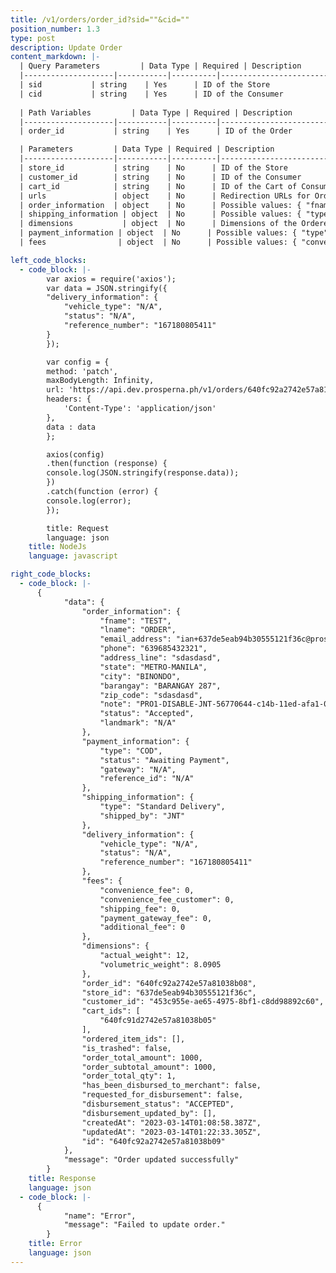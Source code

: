 ```yaml
---
title: /v1/orders/order_id?sid=""&cid=""
position_number: 1.3
type: post
description: Update Order
content_markdown: |-
  | Query Parameters         | Data Type | Required | Description                        |
  |--------------------|-----------|----------|------------------------------------|
  | sid           | string    | Yes      | ID of the Store                    |
  | cid           | string    | Yes      | ID of the Consumer                    |
  
  | Path Variables         | Data Type | Required | Description                        |
  |--------------------|-----------|----------|------------------------------------|
  | order_id           | string    | Yes      | ID of the Order                    |

  | Parameters         | Data Type | Required | Description                        |
  |--------------------|-----------|----------|------------------------------------|
  | store_id           | string    | No      | ID of the Store                    |
  | customer_id        | string    | No      | ID of the Consumer                 |
  | cart_id            | string    | No      | ID of the Cart of Consumer         |
  | urls               | object    | No      | Redirection URLs for Order API result. Possible values: { "success_redirect_url": "https://www.google.com/search?q=success", "failure_redirect_url": "https://www.google.com/search?q=failed", "cancel_redirect_url": "https://www.google.com/search?q=cancel" }          |
  | order_information  | object    | No      | Possible values: { "fname": "Juan", "lname": "Dela Cruz", "email_address": "email@email.com", "phone": "639685432321", "address_line": "Star Building", "state": "METRO-MANILA", "city": "BINONDO", "barangay": "BARANGAY 287", "zip_code": "1234", "note": "" }                     |
  | shipping_information | object  | No      | Possible values: { "type": (Possible types: "STANDARD_JNT", "OWN_BOOKING", "PICKUP", "SAMEDAY_SCHED_LALAMOVE") }|
  | dimensions           | object  | No      | Dimensions of the Ordered Product. Possible values: { "actual_weight": 12, "volumetric_weight": 8.0905 } |
  | payment_information | object  | No      | Possible values: { "type": (Possible types: "EWALLET", "OVER_THE_COUNTER", "COP", "COD", "CREDIT_CARD") }|
  | fees                | object  | No      | Possible values: { "convenience_fee": 0, "convenience_fee_customer": 0, "shipping_fee": 0, "additional_fee": 0 }|

left_code_blocks:
  - code_block: |-
        var axios = require('axios');
        var data = JSON.stringify({
        "delivery_information": {
            "vehicle_type": "N/A",
            "status": "N/A",
            "reference_number": "167180805411"
        }
        });

        var config = {
        method: 'patch',
        maxBodyLength: Infinity,
        url: 'https://api.dev.prosperna.ph/v1/orders/640fc92a2742e57a81038b09?sid=637de5eab94b30555121f36c&cid=453c955e-ae65-4975-8bf1-c8dd98892c60',
        headers: { 
            'Content-Type': 'application/json'
        },
        data : data
        };

        axios(config)
        .then(function (response) {
        console.log(JSON.stringify(response.data));
        })
        .catch(function (error) {
        console.log(error);
        });

        title: Request
        language: json
    title: NodeJs
    language: javascript

right_code_blocks:
  - code_block: |-
      {
            "data": {
                "order_information": {
                    "fname": "TEST",
                    "lname": "ORDER",
                    "email_address": "ian+637de5eab94b30555121f36c@prosperna.com",
                    "phone": "639685432321",
                    "address_line": "sdasdasd",
                    "state": "METRO-MANILA",
                    "city": "BINONDO",
                    "barangay": "BARANGAY 287",
                    "zip_code": "sdasdasd",
                    "note": "PRO1-DISABLE-JNT-56770644-c14b-11ed-afa1-0242ac120002",
                    "status": "Accepted",
                    "landmark": "N/A"
                },
                "payment_information": {
                    "type": "COD",
                    "status": "Awaiting Payment",
                    "gateway": "N/A",
                    "reference_id": "N/A"
                },
                "shipping_information": {
                    "type": "Standard Delivery",
                    "shipped_by": "JNT"
                },
                "delivery_information": {
                    "vehicle_type": "N/A",
                    "status": "N/A",
                    "reference_number": "167180805411"
                },
                "fees": {
                    "convenience_fee": 0,
                    "convenience_fee_customer": 0,
                    "shipping_fee": 0,
                    "payment_gateway_fee": 0,
                    "additional_fee": 0
                },
                "dimensions": {
                    "actual_weight": 12,
                    "volumetric_weight": 8.0905
                },
                "order_id": "640fc92a2742e57a81038b08",
                "store_id": "637de5eab94b30555121f36c",
                "customer_id": "453c955e-ae65-4975-8bf1-c8dd98892c60",
                "cart_ids": [
                    "640fc91d2742e57a81038b05"
                ],
                "ordered_item_ids": [],
                "is_trashed": false,
                "order_total_amount": 1000,
                "order_subtotal_amount": 1000,
                "order_total_qty": 1,
                "has_been_disbursed_to_merchant": false,
                "requested_for_disbursement": false,
                "disbursement_status": "ACCEPTED",
                "disbursement_updated_by": [],
                "createdAt": "2023-03-14T01:08:58.387Z",
                "updatedAt": "2023-03-14T01:22:33.305Z",
                "id": "640fc92a2742e57a81038b09"
            },
            "message": "Order updated successfully"
        }
    title: Response
    language: json
  - code_block: |-
      {
            "name": "Error",
            "message": "Failed to update order."
        }
    title: Error
    language: json
---
```

